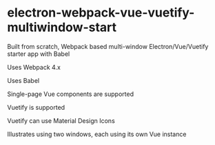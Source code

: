 # electron-webpack-vue-vuetify-multiwindow-start

Built from scratch, Webpack based multi-window Electron/Vue/Vuetify starter app with Babel

Uses Webpack 4.x

Uses Babel

Single-page Vue components are supported
 
Vuetify is supported

Vuetify can use Material Design Icons

Illustrates using two windows, each using its own Vue instance
